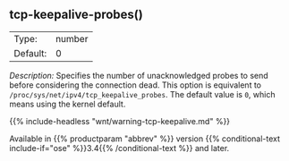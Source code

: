 ---
---
<!-- DISCLAIMER: This file is based on the syslog-ng Open Source Edition documentation https://github.com/balabit/syslog-ng-ose-guides/commit/2f4a52ee61d1ea9ad27cb4f3168b95408fddfdf2 and is used under the terms of The syslog-ng Open Source Edition Documentation License. The file has been modified by Axoflow. -->

## tcp-keepalive-probes()

|          |        |
| -------- | ------ |
| Type:    | number |
| Default: | 0      |

*Description:* Specifies the number of unacknowledged probes to send before considering the connection dead. This option is equivalent to `/proc/sys/net/ipv4/tcp_keepalive_probes`. The default value is `0`, which means using the kernel default.

{{% include-headless "wnt/warning-tcp-keepalive.md" %}}

Available in {{% productparam "abbrev" %}} version {{% conditional-text include-if="ose" %}}3.4{{% /conditional-text %}} and later.

